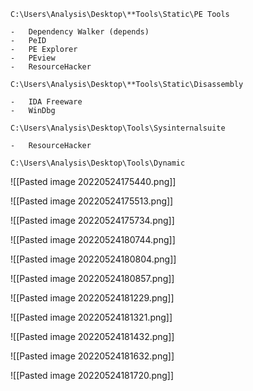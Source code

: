 ```
C:\Users\Analysis\Desktop\**Tools\Static\PE Tools

-   Dependency Walker (depends)
-   PeID
-   PE Explorer
-   PEview
-   ResourceHacker

C:\Users\Analysis\Desktop\**Tools\Static\Disassembly

-   IDA Freeware
-   WinDbg

C:\Users\Analysis\Desktop\Tools\Sysinternalsuite

-   ResourceHacker

C:\Users\Analysis\Desktop\Tools\Dynamic
```

![[Pasted image 20220524175440.png]]

![[Pasted image 20220524175513.png]]

![[Pasted image 20220524175734.png]]

![[Pasted image 20220524180744.png]]

![[Pasted image 20220524180804.png]]

![[Pasted image 20220524180857.png]]

![[Pasted image 20220524181229.png]]

![[Pasted image 20220524181321.png]]

![[Pasted image 20220524181432.png]]

![[Pasted image 20220524181632.png]]

![[Pasted image 20220524181720.png]]
